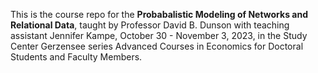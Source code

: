 This is the course repo for the **Probabalistic Modeling of Networks and Relational Data**, taught by Professor David B. Dunson with teaching assistant Jennifer Kampe, October 30 - November 3, 2023, in the Study Center Gerzensee series Advanced Courses in Economics for Doctoral Students and Faculty Members. 



  


